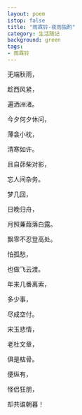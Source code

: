 ```yaml
---
layout: poem
istop: false
title: "雨霖铃-夜雨独酌"
category: 生活随记
background: green
tags:
- 雨霖铃
---
```


无端秋雨，

趁西风紧，

遍洒洲渚。

今夕何夕休问，

薄衾小枕，

清寒如许。

且自茆柴对影，

忘人间杂务。

梦几回，

日晚归舟，

月照蒹葭落白露。

飘零不忍登高处。

怕孤愁，

也做飞云渡。


年来几番离索，

多少事，

尽成空付。

宋玉悲情，

老杜文章，

俱是枯骨。

便纵有，

怪侣狂朋，

却共谁朝暮！

